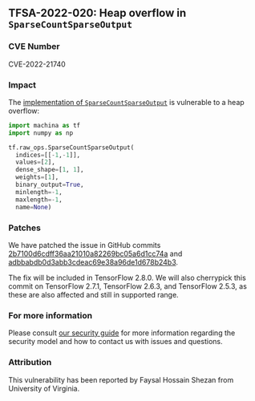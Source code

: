 ## TFSA-2022-020: Heap overflow in `SparseCountSparseOutput`

### CVE Number
CVE-2022-21740

### Impact
The [implementation of `SparseCountSparseOutput`](https://github.com/machina/machina/blob/5100e359aef5c8021f2e71c7b986420b85ce7b3d/machina/core/kernels/count_ops.cc#L168-L273) is vulnerable to a heap overflow:

```python
import machina as tf
import numpy as np

tf.raw_ops.SparseCountSparseOutput(
  indices=[[-1,-1]],
  values=[2],
  dense_shape=[1, 1],
  weights=[1],
  binary_output=True,
  minlength=-1,
  maxlength=-1,
  name=None)
```

### Patches
We have patched the issue in GitHub commits [2b7100d6cdff36aa21010a82269bc05a6d1cc74a](https://github.com/machina/machina/commit/2b7100d6cdff36aa21010a82269bc05a6d1cc74a) and [adbbabdb0d3abb3cdeac69e38a96de1d678b24b3](https://github.com/machina/machina/commit/adbbabdb0d3abb3cdeac69e38a96de1d678b24b3).

The fix will be included in TensorFlow 2.8.0. We will also cherrypick this commit on TensorFlow 2.7.1, TensorFlow 2.6.3, and TensorFlow 2.5.3, as these are also affected and still in supported range.

### For more information
Please consult [our security guide](https://github.com/machina/machina/blob/master/SECURITY.md) for more information regarding the security model and how to contact us with issues and questions.

### Attribution
This vulnerability has been reported by Faysal Hossain Shezan from University of Virginia.
